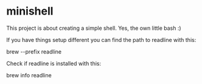 # minishell
This project is about creating a simple shell. Yes, the own little bash :)

If you have things setup different you can find the path to readline with this:

brew --prefix readline

Check if readline is installed with this:

brew info readline
